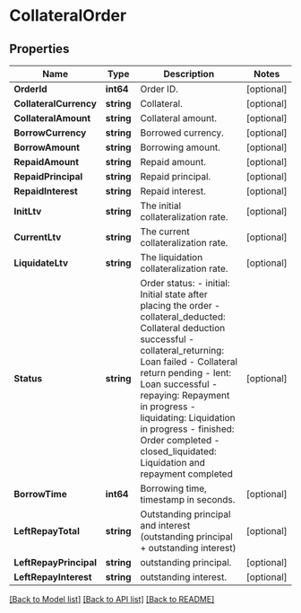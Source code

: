 # CollateralOrder

## Properties

Name | Type | Description | Notes
------------ | ------------- | ------------- | -------------
**OrderId** | **int64** | Order ID. | [optional] 
**CollateralCurrency** | **string** | Collateral. | [optional] 
**CollateralAmount** | **string** | Collateral amount. | [optional] 
**BorrowCurrency** | **string** | Borrowed currency. | [optional] 
**BorrowAmount** | **string** | Borrowing amount. | [optional] 
**RepaidAmount** | **string** | Repaid amount. | [optional] 
**RepaidPrincipal** | **string** | Repaid principal. | [optional] 
**RepaidInterest** | **string** | Repaid interest. | [optional] 
**InitLtv** | **string** | The initial collateralization rate. | [optional] 
**CurrentLtv** | **string** | The current collateralization rate. | [optional] 
**LiquidateLtv** | **string** | The liquidation collateralization rate. | [optional] 
**Status** | **string** | Order status: - initial: Initial state after placing the order - collateral_deducted: Collateral deduction successful - collateral_returning: Loan failed - Collateral return pending - lent: Loan successful - repaying: Repayment in progress - liquidating: Liquidation in progress - finished: Order completed - closed_liquidated: Liquidation and repayment completed | [optional] 
**BorrowTime** | **int64** | Borrowing time, timestamp in seconds. | [optional] 
**LeftRepayTotal** | **string** | Outstanding principal and interest (outstanding principal + outstanding interest) | [optional] 
**LeftRepayPrincipal** | **string** | outstanding principal. | [optional] 
**LeftRepayInterest** | **string** | outstanding interest. | [optional] 

[[Back to Model list]](../README.md#documentation-for-models) [[Back to API list]](../README.md#documentation-for-api-endpoints) [[Back to README]](../README.md)


